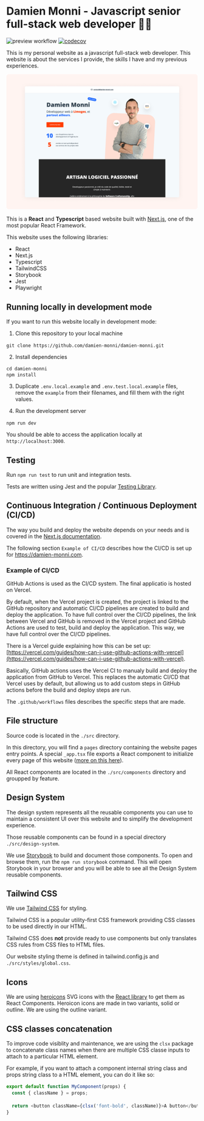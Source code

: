 # Damien Monni - Javascript senior full-stack web developer 👨‍💻

![preview workflow](https://github.com/damien-monni/damien-monni/actions/workflows/preview.yml/badge.svg)
[![codecov](https://codecov.io/gh/damien-monni/damien-monni/branch/master/graph/badge.svg?token=QPYTCZ5X7A)](https://codecov.io/gh/damien-monni/damien-monni)

This is my personal website as a javascript full-stack web developer.
This website is about the services I provide, the skills I have and my previous experiences.

![Damien Monni website](public/img/readme-thumbnail.png)

This is a **React** and **Typescript** based website built with [Next.js](https://nextjs.org/), one of the most popular React Framework.

This website uses the following libraries:

- React
- Next.js
- Typescript
- TailwindCSS
- Storybook
- Jest
- Playwright

## Running locally in development mode

If you want to run this website locally in development mode:

1. Clone this repository to your local machine

`git clone https://github.com/damien-monni/damien-monni.git`

2. Install dependencies

```
cd damien-monni
npm install
```

3. Duplicate `.env.local.example` and `.env.test.local.example` files, remove the `example` from their filenames, and fill them with the right values.

4. Run the development server

`npm run dev`

You should be able to access the application locally at `http://localhost:3000`.

## Testing

Run `npm run test` to run unit and integration tests.

Tests are written using Jest and the popular [Testing Library](https://testing-library.com/).

## Continuous Integration / Continuous Deployment (CI/CD)

The way you build and deploy the website depends on your needs and is covered in the [Next.js documentation](https://nextjs.org/docs/deployment).

The following section `Example of CI/CD` describes how the CI/CD is set up for https://damien-monni.com.

### Example of CI/CD

GitHub Actions is used as the CI/CD system.
The final applicatio is hosted on Vercel.

By default, when the Vercel project is created, the project is linked to the GitHub repository and automatic CI/CD pipelines are created to build and deploy the application. To have full control over the CI/CD pipelines, the link between Vercel and GitHub is removed in the Vercel project and GitHub Actions are used to test, build and deploy the application. This way, we have full control over the CI/CD pipelines.

There is a Vercel guide explaining how this can be set up: [https://vercel.com/guides/how-can-i-use-github-actions-with-vercel](https://vercel.com/guides/how-can-i-use-github-actions-with-vercel).

Basically, GitHub actions uses the Vercel CI to manualy build and deploy the application from GitHub to Vercel. This replaces the automatic CI/CD that Vercel uses by default, but allowing us to add custom steps in GitHub actions before the build and deploy steps are run.

The `.github/workflows` files describes the specific steps that are made.

## File structure

Source code is located in the `./src` directory.

In this directory, you will find a `pages` directory containing the website pages entry points. A special `_app.tsx` file exports a React component to initialize every page of this website ([more on this here](https://nextjs.org/docs/advanced-features/custom-app)).

All React components are located in the `./src/components` directory and groupped by feature.

## Design System

The design system represents all the reusable components you can use to maintain a consistent UI over this website and to simplify the development experience.

Those reusable components can be found in a special directory `./src/design-system`.

We use [Storybook](https://storybook.js.org/) to build and document those components. To open and browse them, run the `npm run storybook` command. This will open Storybook in your browser and you will be able to see all the Design System reusable components.

## Tailwind CSS

We use [Tailwind CSS](https://tailwindcss.com/) for styling.

Tailwind CSS is a popular utility-first CSS framework providing CSS classes to be used directly in our HTML.

Tailwind CSS does **not** provide ready to use components but only translates CSS rules from CSS files to HTML files.

Our website styling theme is defined in tailwind.config.js and `./src/styles/global.css`.

## Icons

We are using [heroicons](https://heroicons.com/) SVG icons with the [React library](https://github.com/tailwindlabs/heroicons#react) to get them as React Components.
Heroicon icons are made in two variants, solid or outline. We are using the outline variant.

## CSS classes concatenation

To improve code visiblity and maintenance, we are using the `clsx` package to concatenate class names when there are multiple CSS classe inputs to attach to a particular HTML element.

For example, if you want to attach a component internal string class and props string class to a HTML element, you can do it like so:

```javascript
export default function MyComponent(props) {
  const { className } = props;

  return <button className={clsx('font-bold', className)}>A button</button>;
}
```
